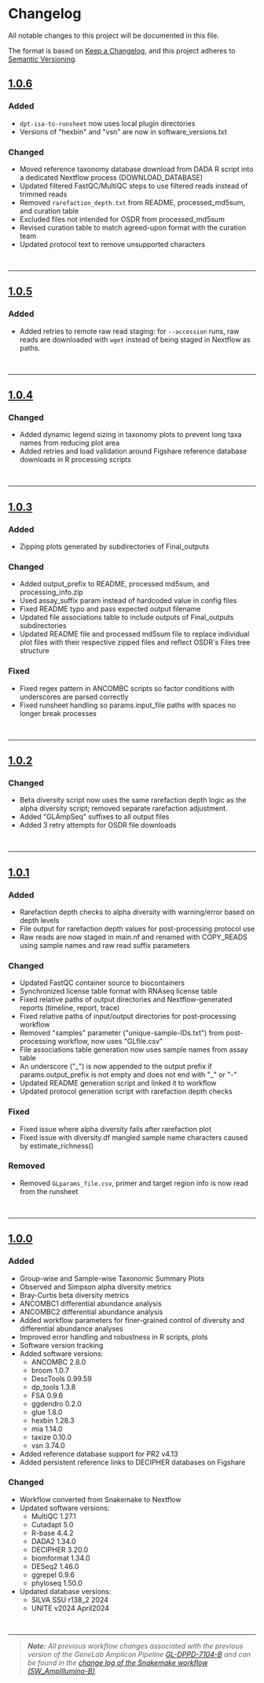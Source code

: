 # Changelog

All notable changes to this project will be documented in this file.

The format is based on [Keep a Changelog](https://keepachangelog.com/en/1.0.0/),
and this project adheres to [Semantic Versioning](https://semver.org/spec/v2.0.0.html).

## [1.0.6](https://github.com/nasa/GeneLab_AmpliconSeq_Workflow/tree/NF_AmpIllumina_1.0.6)

### Added

- `dpt-isa-to-runsheet` now uses local plugin directories
- Versions of "hexbin" and "vsn" are now in software_versions.txt

### Changed

- Moved reference taxonomy database download from DADA R script into a dedicated Nextflow process (DOWNLOAD_DATABASE)
- Updated filtered FastQC/MultiQC steps to use filtered reads instead of trimmed reads
- Removed `rarefaction_depth.txt` from README, processed_md5sum, and curation table
- Excluded files not intended for OSDR from processed_md5sum
- Revised curation table to match agreed-upon format with the curation team
- Updated protocol text to remove unsupported characters

<br>

---

## [1.0.5](https://github.com/nasa/GeneLab_AmpliconSeq_Workflow/tree/NF_AmpIllumina_1.0.5)

### Added

- Added retries to remote raw read staging: for `--accession` runs, raw reads are downloaded with `wget` instead of being staged in Nextflow as paths. 

<br>

---

## [1.0.4](https://github.com/nasa/GeneLab_AmpliconSeq_Workflow/tree/NF_AmpIllumina_1.0.4)

### Changed

- Added dynamic legend sizing in taxonomy plots to prevent long taxa names from reducing plot area
- Added retries and load validation around Figshare reference database downloads in R processing scripts

<br>

---

## [1.0.3](https://github.com/nasa/GeneLab_AmpliconSeq_Workflow/tree/NF_AmpIllumina_1.0.3)

### Added

- Zipping plots generated by subdirectories of Final_outputs

### Changed

- Added output_prefix to README, processed md5sum, and processing_info.zip
- Used assay_suffix param instead of hardcoded value in config files
- Fixed README typo and pass expected output filename
- Updated file associations table to include outputs of Final_outputs subdirectories
- Updated README file and processed md5sum file to replace individual plot files with their respective zipped files and reflect OSDR's Files tree structure


### Fixed

- Fixed regex pattern in ANCOMBC scripts so factor conditions with underscores are parsed correctly
- Fixed runsheet handling so params.input_file paths with spaces no longer break processes

<br>

---

## [1.0.2](https://github.com/nasa/GeneLab_AmpliconSeq_Workflow/tree/NF_AmpIllumina_1.0.2)


### Changed

- Beta diversity script now uses the same rarefaction depth logic as the alpha diversity script; removed separate rarefaction adjustment.
- Added "GLAmpSeq" suffixes to all output files
- Added 3 retry attempts for OSDR file downloads


<br>

---

## [1.0.1](https://github.com/nasa/GeneLab_AmpliconSeq_Workflow/tree/NF_AmpIllumina_1.0.1)

### Added

- Rarefaction depth checks to alpha diversity with warning/error based on depth levels
- File output for rarefaction depth values for post-processing protocol use
- Raw reads are now staged in main.nf and renamed with COPY_READS using sample names and raw read suffix parameters

### Changed

- Updated FastQC container source to biocontainers
- Synchronized license table format with RNAseq license table
- Fixed relative paths of output directories and Nextflow-generated reports (timeline, report, trace)
- Fixed relative paths of input/output directories for post-processing workflow
- Removed "samples" parameter ("unique-sample-IDs.txt") from post-processing workflow, now uses "GLfile.csv"
- File associations table generation now uses sample names from assay table 
- An underscore ("\_") is now appended to the output prefix if params.output_prefix is not empty and does not end with "\_" or "-"
- Updated README generation script and linked it to workflow
- Updated protocol generation script with rarefaction depth checks

### Fixed

- Fixed issue where alpha diversity fails after rarefaction plot
- Fixed issue with diversity.df mangled sample name characters caused by estimate_richness()

### Removed

- Removed `GLparams_file.csv`, primer and target region info is now read from the runsheet

<br>

---

## [1.0.0](https://github.com/nasa/GeneLab_AmpliconSeq_Workflow/tree/NF_AmpIllumina_1.0.0) 

### Added

- Group-wise and Sample-wise Taxonomic Summary Plots
- Observed and Simpson alpha diversity metrics
- Bray-Curtis beta diversity metrics
- ANCOMBC1 differential abundance analysis
- ANCOMBC2 differential abundance analysis
- Added workflow parameters for finer-grained control of diversity and differential abundance analyses
- Improved error handling and robustness in R scripts, plots
- Software version tracking
- Added software versions:
  - ANCOMBC 2.8.0
  - broom 1.0.7
  - DescTools 0.99.59
  - dp_tools 1.3.8
  - FSA 0.9.6
  - ggdendro 0.2.0
  - glue 1.8.0
  - hexbin 1.28.3
  - mia 1.14.0
  - taxize 0.10.0
  - vsn 3.74.0
- Added reference database support for PR2 v4.13
- Added persistent reference links to DECIPHER databases on Figshare

### Changed

- Workflow converted from Snakemake to Nextflow
- Updated software versions:
  - MultiQC 1.27.1
  - Cutadapt 5.0
  - R-base 4.4.2
  - DADA2 1.34.0
  - DECIPHER 3.20.0
  - biomformat 1.34.0
  - DESeq2 1.46.0
  - ggrepel 0.9.6
  - phyloseq 1.50.0
- Updated database versions:
  - SILVA SSU r138_2 2024
  - UNITE v2024 April2024

<br>

---

> ***Note:** All previous workflow changes associated with the previous version of the GeneLab Amplicon Pipeline
[GL-DPPD-7104-B](https://github.com/nasa/GeneLab_Data_Processing/blob/master/Amplicon/Illumina/Pipeline_GL-DPPD-7104_Versions/GL-DPPD-7104-B.md) and can be found in the
[change log of the Snakemake workflow (SW_AmpIllumina-B)](https://github.com/nasa/GeneLab_Data_Processing/blob/master/Amplicon/Illumina/Workflow_Documentation/SW_AmpIllumina-B/CHANGELOG.md).*

